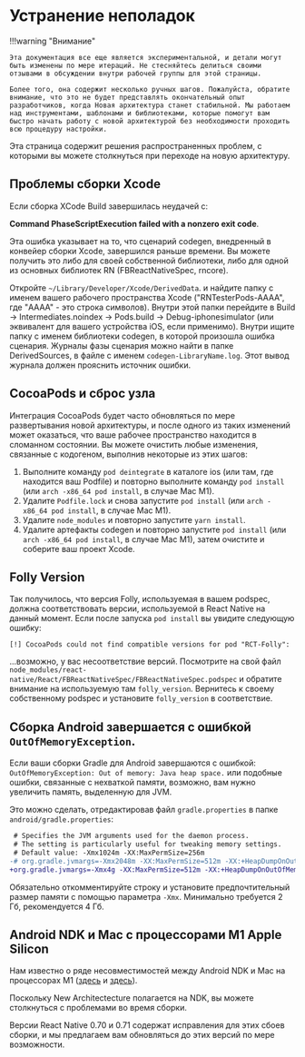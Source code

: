 # Устранение неполадок

!!!warning "Внимание"

    Эта документация все еще является экспериментальной, и детали могут быть изменены по мере итераций. Не стесняйтесь делиться своими отзывами в обсуждении внутри рабочей группы для этой страницы.

    Более того, она содержит несколько ручных шагов. Пожалуйста, обратите внимание, что это не будет представлять окончательный опыт разработчиков, когда Новая архитектура станет стабильной. Мы работаем над инструментами, шаблонами и библиотеками, которые помогут вам быстро начать работу с новой архитектурой без необходимости проходить всю процедуру настройки.

Эта страница содержит решения распространенных проблем, с которыми вы можете столкнуться при переходе на новую архитектуру.

## Проблемы сборки Xcode

Если сборка XCode Build завершилась неудачей с:

**Command PhaseScriptExecution failed with a nonzero exit code**.

Эта ошибка указывает на то, что сценарий codegen, внедренный в конвейер сборки Xcode, завершился раньше времени. Вы можете получить это либо для своей собственной библиотеки, либо для одной из основных библиотек RN (FBReactNativeSpec, rncore).

Откройте `~/Library/Developer/Xcode/DerivedData`. и найдите папку с именем вашего рабочего пространства Xcode ("RNTesterPods-AAAA", где "AAAA" - это строка символов). Внутри этой папки перейдите в Build → Intermediates.noindex → Pods.build → Debug-iphonesimulator (или эквивалент для вашего устройства iOS, если применимо). Внутри ищите папку с именем библиотеки codegen, в которой произошла ошибка сценария. Журналы фазы сценария можно найти в папке DerivedSources, в файле с именем `codegen-LibraryName.log`. Этот вывод журнала должен прояснить источник ошибки.

## CocoaPods и сброс узла

Интеграция CocoaPods будет часто обновляться по мере развертывания новой архитектуры, и после одного из таких изменений может оказаться, что ваше рабочее пространство находится в сломанном состоянии. Вы можете очистить любые изменения, связанные с кодогеном, выполнив некоторые из этих шагов:

1.  Выполните команду `pod deintegrate` в каталоге ios (или там, где находится ваш Podfile) и повторно выполните команду `pod install` (или `arch -x86_64 pod install`, в случае Mac M1).
2.  Удалите `Podfile.lock` и снова запустите `pod install` (или `arch -x86_64 pod install`, в случае Mac M1).
3.  Удалите `node_modules` и повторно запустите `yarn install`.
4.  Удалите артефакты codegen и повторно запустите `pod install` (или `arch -x86_64 pod install`, в случае Mac M1), затем очистите и соберите ваш проект Xcode.

## Folly Version

Так получилось, что версия Folly, используемая в вашем podspec, должна соответствовать версии, используемой в React Native на данный момент. Если после запуска `pod install` вы увидите следующую ошибку:

```
[!] CocoaPods could not find compatible versions for pod "RCT-Folly":
```

...возможно, у вас несоответствие версий. Посмотрите на свой файл `node_modules/react-native/React/FBReactNativeSpec/FBReactNativeSpec.podspec` и обратите внимание на используемую там `folly_version`. Вернитесь к своему собственному podspec и установите `folly_version` в соответствие.

## Сборка Android завершается с ошибкой `OutOfMemoryException`.

Если ваши сборки Gradle для Android завершаются с ошибкой: `OutOfMemoryException: Out of memory: Java heap space.` или подобные ошибки, связанные с нехваткой памяти, возможно, вам нужно увеличить память, выделенную для JVM.

Это можно сделать, отредактировав файл `gradle.properties` в папке `android/gradle.properties`:

```diff
 # Specifies the JVM arguments used for the daemon process.
 # The setting is particularly useful for tweaking memory settings.
 # Default value: -Xmx1024m -XX:MaxPermSize=256m
-# org.gradle.jvmargs=-Xmx2048m -XX:MaxPermSize=512m -XX:+HeapDumpOnOutOfMemoryError -Dfile.encoding=UTF-8
+org.gradle.jvmargs=-Xmx4g -XX:MaxPermSize=512m -XX:+HeapDumpOnOutOfMemoryError -Dfile.encoding=UTF-8
```

Обязательно откомментируйте строку и установите предпочтительный размер памяти с помощью параметра `-Xmx`. Минимально требуется 2 Гб, рекомендуется 4 Гб.

## Android NDK и Mac с процессорами M1 Apple Silicon

Нам известно о ряде несовместимостей между Android NDK и Mac на процессорах M1 ([здесь](https://github.com/android/ndk/issues/1299) и [здесь](https://github.com/android/ndk/issues/1410)).

Поскольку New Architectecture полагается на NDK, вы можете столкнуться с проблемами во время сборки.

Версии React Native 0.70 и 0.71 содержат исправления для этих сбоев сборки, и мы предлагаем вам обновляться до этих версий по мере возможности.
